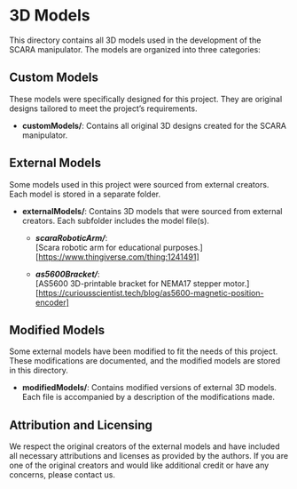 # 3D Models

This directory contains all 3D models used in the development of the SCARA manipulator. The models are organized into three categories:

## Custom Models
These models were specifically designed for this project. They are original designs tailored to meet the project’s requirements.

- **customModels/**: Contains all original 3D designs created for the SCARA manipulator.


## External Models
Some models used in this project were sourced from external creators. Each model is stored in a separate folder.

- **externalModels/**: Contains 3D models that were sourced from external creators. Each subfolder includes the model file(s).

  - ***scaraRoboticArm/***:  
    [Scara robotic arm for educational purposes.]  
    [https://www.thingiverse.com/thing:1241491]

  - ***as5600Bracket/***:  
    [AS5600 3D-printable bracket for NEMA17 stepper motor.]  
    [https://curiousscientist.tech/blog/as5600-magnetic-position-encoder]


## Modified Models
Some external models have been modified to fit the needs of this project. These modifications are documented, and the modified models are stored in this directory.

- **modifiedModels/**: Contains modified versions of external 3D models. Each file is accompanied by a description of the modifications made.

## Attribution and Licensing
We respect the original creators of the external models and have included all necessary attributions and licenses as provided by the authors. If you are one of the original creators and would like additional credit or have any concerns, please contact us.
